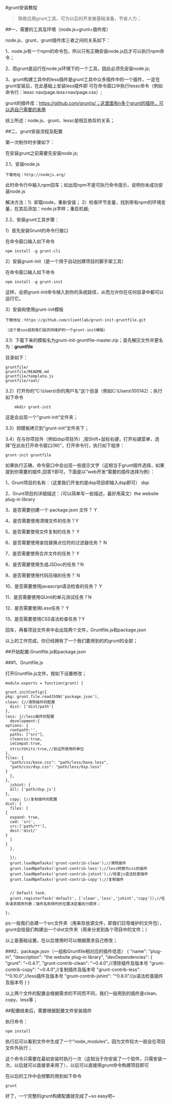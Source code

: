 #grunt安装教程

>熟练应用grunt工具，可为以后的开发做基础准备，节省人力；

##一、需要的工具及环境（node.js+grunt+插件库）

node.js、grunt、grunt插件库三者之间的关系如下：

1、node.js有一个npm的命令包，所以只有正确安装node.js后才可以执行npm命令；

2、而grunt是运行在node.js环境下的一个工具，因此必须先安装node.js;

3、grunt构建工具中的less插件是grunt工具中众多插件中的一个插件，一定在grunt安装后，在此基础上安装less插件即
可在命令窗口中执行lessc命令（例如命令行：lessc nav/page.less>nav/page.css）;

grunt的插件库：https://github.com/gruntjs/；这里面有n多个grunt的插件，可以选自己需要的来用


综上所述：node.js、grunt、lessc是相互依存的关系；


##二、grunt安装流程及配置

第一次制作时步骤如下：

在安装grunt之前需要先安装node.js;

2.1、安装node.js

	下载地址：http://nodejs.org/

此时命令行中输入npm回车；如出现npm不是可执行命令提示，说明你未成功安装node.js

解决方法：1）卸载node，重新安装；
2）检查环节变量，找到带有npm的环境变量，在其后添加：node.js字样；重启机器;

2.2、安装grunt工具步骤：

1）首先安装Grunt的命令行接口

在命令窗口输入如下命令

	npm install -g grunt-cli

2）安装grunt-init（是一个用于自动创建项目的脚手架工具）

在命令窗口输入如下命令

	npm install -g grunt-init

这样，会把grunt-init命令植入到你的系统路径，从而允许你在任何目录中都可以运行它。

3）安装和使用grunt-init模板

	下载地址：https://github.com/clientlab/grunt-init-gruntfile.git

	（这个是sos组和我们组共同维护的一个grunt-init模板）

3.1）下载下来的模板名为grunt-init-gruntfile-master.zip；首先解压文件并更名为：**gruntfile**

目录如下：

	gruntfile/
	gruntfile/README.md
	gruntfile/template.js
	gruntfile/root/

3.2）打开你的“C:\Users\你的用户名”这个目录（例如C:\Users\100142）；执行如下命令

		mkdir grunt-init

这是会出现一个”grunt-init“文件夹；

3.3）把模板拷贝到”grunt-init“文件夹下；

3.4）在与你项目外（例如dsp项目外）,按Shift+鼠标右键，打开右键菜单，选择“在此处打开命令窗口(W)”，打开命令行，执行如下程序：

	grunt-init gruntfile


如果执行正确，命令窗口中会出现一些提示文字（这相当于grunt插件选择，如果提到你需要的插件,回答Y即可，下面是以”web开发“需要的插件选择为例）：


1、Grunt项目的名称：（这里我们开发的是dsp项目即输入dsp即可） dsp

2、Grunt项目的详细描述：（可以简单写一些描述，最好用英文）the website plug-in library

3、是否需要创建一个 package.json 文件？ Y

4、是否需要使用清理文件的任务？Y

5、是否需要使用文件复制的任务？ Y

6、是否需要使用查找替换点位符的过滤器任务？ N

7、是否需要使用合并文件的任务？ Y

8、是否需要使用生成JSDoc的任务？N

9、是否需要使用代码压缩的任务？ N

10、是否需要使用javascript语法检查的任务？ Y

11、是否需要使用QUnit的单元测试任务？N

12、是否需要使用Less任务？ Y

13、是否需要使用CSS语法检查任务？Y

回车，再看项目文件夹中会出现两个文件，Gruntfile.js和package.json


以上的工作完成，你已经拥有了一个我们要用到的的grunt的全部；


##开始配置:Gruntfile.js和package.json


###1、Gruntfile.js

打开Gruntfile.js文件，按如下设置修改；

    module.exports = function(grunt) {
    
    grunt.initConfig({
    pkg: grunt.file.readJSON('package.json'),
    clean: {//清除插件的配置
      dist: ['dist/path']
    }, 
    less: {//less插件的配置
      development:{
    options: {
      rootpath:'',
      paths: ["src"],
      cleancss:true,
      ieCompat:true,
      strictUnits:true,//验证所使用的单位
    },
    files: {
      "path/css/base.css": "path/less/base.less",
      "path/css/dsp.css": "path/less/dsp.less"
    }
      },
    },
      jshint: {
      all: ['path/dsp.js']
    },
      copy: {//复制插件的配置
    dist: {
      files: [ 
    {
      expand: true,
      cwd: 'src',
      src:['path/**'],
      dest:'dist/'
    }
      ]
    }
      },
     
      });
      grunt.loadNpmTasks('grunt-contrib-clean');//清除插件
      grunt.loadNpmTasks('grunt-contrib-less');//less转换为css的插件
      grunt.loadNpmTasks('grunt-contrib-jshint');//检查js语法检查插件
      grunt.loadNpmTasks('grunt-contrib-copy');//复制插件
     
    
      // Default task.
      grunt.registerTask('default', ['clean','less','jshint','copy']);//任务请求顺序列表；插件名称排列的位置决定着执行顺序；
    
    };

ps:一般我们会建一个src文件夹（用来存放源文件，即我们日常维护的文件包），grunt会给我们构建出一个dist文件夹（用来分发到各个项目中的文件；）

以上是基础设置，在以后使用时可以根据需求自己修改；

###2、package.json（一组和Gruntfile相对应的插件信息）
    {
      "name": "plug-in",
      "description": "the website plug-in library",
      "devDependencies": {
	    "grunt": "~0.4.1",
	    "grunt-contrib-clean": "~0.4.0",//清除插件及版本号
	    "grunt-contrib-copy": "~0.4.0",//复制插件及版本号
	    "grunt-contrib-less": "^0.10.0",//less插件及版本号
	    "grunt-contrib-jshint": "^0.8.0"//js语法检查插件及版本号
      }
    }

以上两个文件的配置会根据需求的不同而不同，我们一般用到的插件是clean、copy、less等；

##配置结束后，需要根据配置文件安装插件

执行命令：

    npm install

执行后可以看到文件中生成了一个”node_modules“，因为文件较大一般会在项目文件外执行；

这个命令只需要在最初安装时执行一次（这相当于你安装了一个软件，只需安装一次，以后就可以直接拿来用了），以后可以直接用grunt命令构建项目即可

在以后的工作中会频繁的用到如下命令

    grunt

好了，一个完整的grunt构建配置就完成了~so easy吧~
